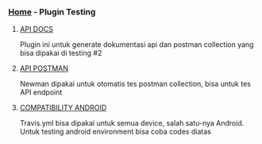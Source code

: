 ### [Home](https://thunderid.github.io) - Plugin Testing

1. [API DOCS](https://github.com/mpociot/laravel-apidoc-generator)

   Plugin ini untuk generate dokumentasi api dan postman collection yang bisa dipakai di testing #2


2. [API POSTMAN](https://learning.postman.com/docs/running-collections/using-newman-cli/command-line-integration-with-newman)
   
   Newman dipakai untuk otomatis tes postman collection, bisa untuk tes API endpoint

3. [COMPATIBILITY ANDROID](https://github.com/optimizely/android-sdk/blob/master/.travis.yml)
   
   Travis.yml bisa dipakai untuk semua device, salah satu-nya Android. Untuk testing android environment bisa coba codes diatas
